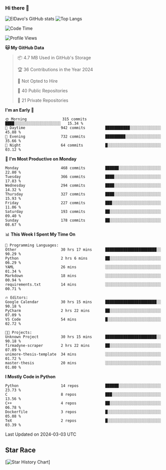 ### Hi there 👋
![ElDavo's GitHub stats](https://github-readme-stats.vercel.app/api?username=ElDavoo&show_icons=true&theme=chartreuse-dark)
![Top Langs](https://github-readme-stats.vercel.app/api/top-langs/?username=ElDavoo&theme=chartreuse-dark&layout=compact)

<!--START_SECTION:waka-->
![Code Time](http://img.shields.io/badge/Code%20Time-1%2C019%20hrs%208%20mins-blue)

![Profile Views](http://img.shields.io/badge/Profile%20Views-0-blue)

**🐱 My GitHub Data** 

> 📦 4.7 MB Used in GitHub's Storage 
 > 
> 🏆 36 Contributions in the Year 2024
 > 
> 🚫 Not Opted to Hire
 > 
> 📜 40 Public Repositories 
 > 
> 🔑 21 Private Repositories 
 > 
**I'm an Early 🐤** 

```text
🌞 Morning                315 commits         ████░░░░░░░░░░░░░░░░░░░░░   15.34 % 
🌆 Daytime                942 commits         ███████████░░░░░░░░░░░░░░   45.88 % 
🌃 Evening                732 commits         █████████░░░░░░░░░░░░░░░░   35.66 % 
🌙 Night                  64 commits          █░░░░░░░░░░░░░░░░░░░░░░░░   03.12 % 
```
📅 **I'm Most Productive on Monday** 

```text
Monday                   468 commits         ██████░░░░░░░░░░░░░░░░░░░   22.80 % 
Tuesday                  366 commits         ████░░░░░░░░░░░░░░░░░░░░░   17.83 % 
Wednesday                294 commits         ████░░░░░░░░░░░░░░░░░░░░░   14.32 % 
Thursday                 327 commits         ████░░░░░░░░░░░░░░░░░░░░░   15.93 % 
Friday                   227 commits         ███░░░░░░░░░░░░░░░░░░░░░░   11.06 % 
Saturday                 193 commits         ██░░░░░░░░░░░░░░░░░░░░░░░   09.40 % 
Sunday                   178 commits         ██░░░░░░░░░░░░░░░░░░░░░░░   08.67 % 
```


📊 **This Week I Spent My Time On** 

```text
💬 Programming Languages: 
Other                    30 hrs 17 mins      ███████████████████████░░   90.29 % 
Python                   2 hrs 6 mins        ██░░░░░░░░░░░░░░░░░░░░░░░   06.29 % 
YAML                     26 mins             ░░░░░░░░░░░░░░░░░░░░░░░░░   01.34 % 
Markdown                 18 mins             ░░░░░░░░░░░░░░░░░░░░░░░░░   00.94 % 
requirements.txt         14 mins             ░░░░░░░░░░░░░░░░░░░░░░░░░   00.71 % 

🔥 Editors: 
Google Calendar          30 hrs 15 mins      ███████████████████████░░   90.18 % 
PyCharm                  2 hrs 22 mins       ██░░░░░░░░░░░░░░░░░░░░░░░   07.09 % 
VS Code                  54 mins             █░░░░░░░░░░░░░░░░░░░░░░░░   02.72 % 

🐱‍💻 Projects: 
Unknown Project          30 hrs 15 mins      ███████████████████████░░   90.18 % 
firmadyne-scraper        2 hrs 22 mins       ██░░░░░░░░░░░░░░░░░░░░░░░   07.09 % 
unimore-thesis-template  34 mins             ░░░░░░░░░░░░░░░░░░░░░░░░░   01.72 % 
master-thesis            20 mins             ░░░░░░░░░░░░░░░░░░░░░░░░░   01.00 % 
```

**I Mostly Code in Python** 

```text
Python                   14 repos            ██████░░░░░░░░░░░░░░░░░░░   23.73 % 
C                        8 repos             ███░░░░░░░░░░░░░░░░░░░░░░   13.56 % 
C++                      4 repos             ██░░░░░░░░░░░░░░░░░░░░░░░   06.78 % 
Dockerfile               3 repos             █░░░░░░░░░░░░░░░░░░░░░░░░   05.08 % 
TeX                      2 repos             █░░░░░░░░░░░░░░░░░░░░░░░░   03.39 % 
```




 Last Updated on 2024-03-03 UTC
<!--END_SECTION:waka-->

## Star Race

[![Star History Chart](https://api.star-history.com/svg?repos=ElDavoo/WhatsApp-Crypt14-Crypt15-Decrypter,ElDavoo/TuringOS,EliteAndroidApps/WhatsApp-Crypt12-Decrypter,KnugiHK/Whatsapp-Chat-Exporter&type=Date)]
